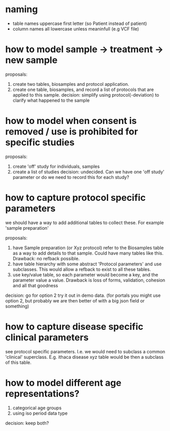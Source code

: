 # naming

- table names uppercase first letter (so Patient instead of patient)
- column names all lowercase unless meaninfull (e.g VCF file)

# how to model sample -> treatment -> new sample

proposals:
1. create two tables, biosamples and protocol application. 
2. create one table, biosamples, and record a list of protocols that are applied to this sample.
decision: simplify using protocol(-deviation) to clarify what happened to the sample

# how to model when consent is removed / use is prohibited for specific studies

proposals:
1. create 'off' study for individuals, samples
2. create a list of studies
decision: undecided. Can we have one 'off study' parameter or do we need to record this for each study?

# how to capture protocol specific parameters

we should have a way to add additional tables to collect these. For example 'sample preparation'

proposals:
1. have Sample preparation (or Xyz protocol) refer to the Biosamples table as a way to add details to that sample. Could have many tables like this. 
   Drawback: no refback possible.
2. have table hierarchy with some abstract 'Protocol parameters' and use subclasses. This would allow a refback to exist to all these tables.
3. use key/value table, so each parameter would become a key, and the parameter value a value. Drawback is loss of forms, validation, cohesion and all that 
   goodness

decision: go for option 2 try it out in demo data. (for portals you might use option 2, but probably we are then better of with a big json field or something)

# how to capture disease specific clinical parameters

see protocol specific parameters. I.e. we would need to subclass a common 'clinical' superclass.
E.g. ithaca disease xyz table would be then a subclass of this table. 

# how to model different age representations?

1. categorical age groups
2. using iso period data type

decision: keep both?